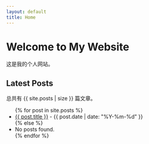 ```yaml
---
layout: default
title: Home
---
```


# Welcome to My Website

这是我的个人网站。

## Latest Posts


总共有 {{ site.posts | size }} 篇文章。

<ul>
  {% for post in site.posts %}
    <li>
      <a href="{{ post.url }}">{{ post.title }}</a> - {{ post.date | date: "%Y-%m-%d" }}
    </li>
  {% else %}
    <li>No posts found.</li>
  {% endfor %}
</ul>